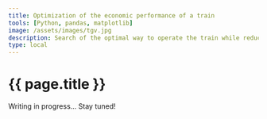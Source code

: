 ```yaml
---
title: Optimization of the economic performance of a train
tools: [Python, pandas, matplotlib]
image: /assets/images/tgv.jpg
description: Search of the optimal way to operate the train while reducing energy consumption, using dynamic programming
type: local
---
```


# {{ page.title }}

Writing in progress... Stay tuned!
